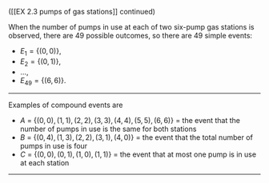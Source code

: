 ([[EX 2.3 pumps of gas stations]] continued)

When the number of pumps in use at each of two six-pump gas stations is observed, there are 49 possible outcomes, so there are 49 simple events:
- $E_1 = \{ \left( {0,0} \right) \}$,
- $E_2 = \{ \left( {0,1}\right) \}$,
- $\ldots$,
- $E_{49} = \{ \left( {6,6}\right) \}$.
---
Examples of compound events are
-   $A$ = $\{ \left( 0,0 \right), \left( 1,1 \right) ,\left( {2,2}\right) ,\left( {3,3}\right) ,\left( {4,4}\right) ,\left( {5,5}\right) ,\left( {6,6}\right) \}$ = the event that the number of pumps in use is the same for both stations
-   $B$ = $\{ \left( {0,4}\right), \left( {1,3}\right),\left( {2,2}\right) ,\left( {3,1}\right) ,\left( {4,0}\right) \}$ = the event that the total number of pumps in use is four
-   $C$ = $\{ \left( {0,0}\right), \left( {0,1}\right),\left( {1,0}\right) ,\left( {1,1}\right) \}$ = the event that at most one pump is in use at each station
---
